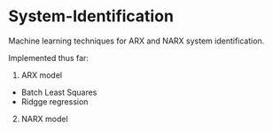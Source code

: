 # System-Identification
Machine learning techniques for ARX and NARX system identification.

Implemented thus far:

1) ARX model
  - Batch Least Squares
  - Ridgge regression
  
2) NARX model
